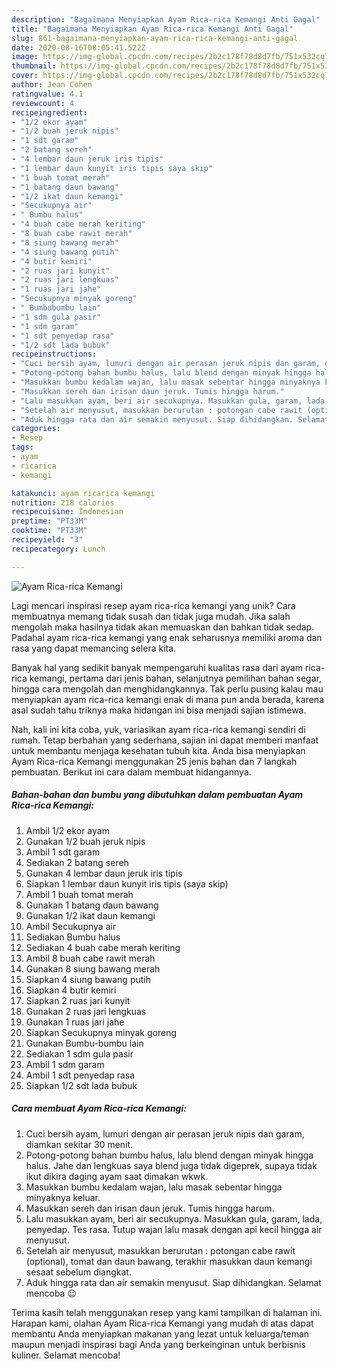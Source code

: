 ```yaml
---
description: "Bagaimana Menyiapkan Ayam Rica-rica Kemangi Anti Gagal"
title: "Bagaimana Menyiapkan Ayam Rica-rica Kemangi Anti Gagal"
slug: 861-bagaimana-menyiapkan-ayam-rica-rica-kemangi-anti-gagal
date: 2020-08-16T08:05:41.522Z
image: https://img-global.cpcdn.com/recipes/2b2c178f78d8d7fb/751x532cq70/ayam-rica-rica-kemangi-foto-resep-utama.jpg
thumbnail: https://img-global.cpcdn.com/recipes/2b2c178f78d8d7fb/751x532cq70/ayam-rica-rica-kemangi-foto-resep-utama.jpg
cover: https://img-global.cpcdn.com/recipes/2b2c178f78d8d7fb/751x532cq70/ayam-rica-rica-kemangi-foto-resep-utama.jpg
author: Jean Cohen
ratingvalue: 4.1
reviewcount: 4
recipeingredient:
- "1/2 ekor ayam"
- "1/2 buah jeruk nipis"
- "1 sdt garam"
- "2 batang sereh"
- "4 lembar daun jeruk iris tipis"
- "1 lembar daun kunyit iris tipis saya skip"
- "1 buah tomat merah"
- "1 batang daun bawang"
- "1/2 ikat daun kemangi"
- "Secukupnya air"
- " Bumbu halus"
- "4 buah cabe merah keriting"
- "8 buah cabe rawit merah"
- "8 siung bawang merah"
- "4 siung bawang putih"
- "4 butir kemiri"
- "2 ruas jari kunyit"
- "2 ruas jari lengkuas"
- "1 ruas jari jahe"
- "Secukupnya minyak goreng"
- " Bumbubumbu lain"
- "1 sdm gula pasir"
- "1 sdm garam"
- "1 sdt penyedap rasa"
- "1/2 sdt lada bubuk"
recipeinstructions:
- "Cuci bersih ayam, lumuri dengan air perasan jeruk nipis dan garam, diamkan sekitar 30 menit."
- "Potong-potong bahan bumbu halus, lalu blend dengan minyak hingga halus. Jahe dan lengkuas saya blend juga tidak digeprek, supaya tidak ikut dikira daging ayam saat dimakan wkwk."
- "Masukkan bumbu kedalam wajan, lalu masak sebentar hingga minyaknya keluar."
- "Masukkan sereh dan irisan daun jeruk. Tumis hingga harum."
- "Lalu masukkan ayam, beri air secukupnya. Masukkan gula, garam, lada, penyedap. Tes rasa. Tutup wajan lalu masak dengan api kecil hingga air menyusut."
- "Setelah air menyusut, masukkan berurutan : potongan cabe rawit (optional), tomat dan daun bawang, terakhir masukkan daun kemangi sesaat sebelum diangkat."
- "Aduk hingga rata dan air semakin menyusut. Siap dihidangkan. Selamat mencoba 😉"
categories:
- Resep
tags:
- ayam
- ricarica
- kemangi

katakunci: ayam ricarica kemangi 
nutrition: 218 calories
recipecuisine: Indonesian
preptime: "PT33M"
cooktime: "PT33M"
recipeyield: "3"
recipecategory: Lunch

---
```



![Ayam Rica-rica Kemangi](https://img-global.cpcdn.com/recipes/2b2c178f78d8d7fb/751x532cq70/ayam-rica-rica-kemangi-foto-resep-utama.jpg)

Lagi mencari inspirasi resep ayam rica-rica kemangi yang unik? Cara membuatnya memang tidak susah dan tidak juga mudah. Jika salah mengolah maka hasilnya tidak akan memuaskan dan bahkan tidak sedap. Padahal ayam rica-rica kemangi yang enak seharusnya memiliki aroma dan rasa yang dapat memancing selera kita.

Banyak hal yang sedikit banyak mempengaruhi kualitas rasa dari ayam rica-rica kemangi, pertama dari jenis bahan, selanjutnya pemilihan bahan segar, hingga cara mengolah dan menghidangkannya. Tak perlu pusing kalau mau menyiapkan ayam rica-rica kemangi enak di mana pun anda berada, karena asal sudah tahu triknya maka hidangan ini bisa menjadi sajian istimewa.




Nah, kali ini kita coba, yuk, variasikan ayam rica-rica kemangi sendiri di rumah. Tetap berbahan yang sederhana, sajian ini dapat memberi manfaat untuk membantu menjaga kesehatan tubuh kita. Anda bisa menyiapkan Ayam Rica-rica Kemangi menggunakan 25 jenis bahan dan 7 langkah pembuatan. Berikut ini cara dalam membuat hidangannya.

<!--inarticleads1-->

##### Bahan-bahan dan bumbu yang dibutuhkan dalam pembuatan Ayam Rica-rica Kemangi:

1. Ambil 1/2 ekor ayam
1. Gunakan 1/2 buah jeruk nipis
1. Ambil 1 sdt garam
1. Sediakan 2 batang sereh
1. Gunakan 4 lembar daun jeruk iris tipis
1. Siapkan 1 lembar daun kunyit iris tipis (saya skip)
1. Ambil 1 buah tomat merah
1. Gunakan 1 batang daun bawang
1. Gunakan 1/2 ikat daun kemangi
1. Ambil Secukupnya air
1. Sediakan  Bumbu halus
1. Sediakan 4 buah cabe merah keriting
1. Ambil 8 buah cabe rawit merah
1. Gunakan 8 siung bawang merah
1. Siapkan 4 siung bawang putih
1. Siapkan 4 butir kemiri
1. Siapkan 2 ruas jari kunyit
1. Gunakan 2 ruas jari lengkuas
1. Gunakan 1 ruas jari jahe
1. Siapkan Secukupnya minyak goreng
1. Gunakan  Bumbu-bumbu lain
1. Sediakan 1 sdm gula pasir
1. Ambil 1 sdm garam
1. Ambil 1 sdt penyedap rasa
1. Siapkan 1/2 sdt lada bubuk




<!--inarticleads2-->

##### Cara membuat Ayam Rica-rica Kemangi:

1. Cuci bersih ayam, lumuri dengan air perasan jeruk nipis dan garam, diamkan sekitar 30 menit.
1. Potong-potong bahan bumbu halus, lalu blend dengan minyak hingga halus. Jahe dan lengkuas saya blend juga tidak digeprek, supaya tidak ikut dikira daging ayam saat dimakan wkwk.
1. Masukkan bumbu kedalam wajan, lalu masak sebentar hingga minyaknya keluar.
1. Masukkan sereh dan irisan daun jeruk. Tumis hingga harum.
1. Lalu masukkan ayam, beri air secukupnya. Masukkan gula, garam, lada, penyedap. Tes rasa. Tutup wajan lalu masak dengan api kecil hingga air menyusut.
1. Setelah air menyusut, masukkan berurutan : potongan cabe rawit (optional), tomat dan daun bawang, terakhir masukkan daun kemangi sesaat sebelum diangkat.
1. Aduk hingga rata dan air semakin menyusut. Siap dihidangkan. Selamat mencoba 😉




Terima kasih telah menggunakan resep yang kami tampilkan di halaman ini. Harapan kami, olahan Ayam Rica-rica Kemangi yang mudah di atas dapat membantu Anda menyiapkan makanan yang lezat untuk keluarga/teman maupun menjadi inspirasi bagi Anda yang berkeinginan untuk berbisnis kuliner. Selamat mencoba!
